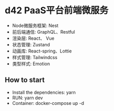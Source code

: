 # d42 PaaS平台前端微服务

* Node微服务框架: Nest
* 前后端通信: GraphQL、Restful
* 渲染层: React、 Vue
* 状态管理: Zustand
* 动画库: React-spring、Lottie
* 样式管理: Tailwindcss
* 类型样式: Emotion

## How to start
* Install the dependencies: yarn
* RUN: yarn dev
* Container: docker-compose up -d
